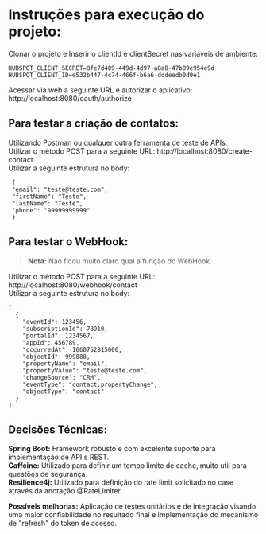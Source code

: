 # Instruções para execução do projeto:

 Clonar o projeto e Inserir o clientId e clientSecret nas variaveis de ambiente:
 
    HUBSPOT_CLIENT_SECRET=8fe7d409-449d-4d97-a8a8-47b09e954e9d
    HUBSPOT_CLIENT_ID=e532b447-4c74-466f-b6a6-dddeedb0d9e1
Acessar via web a seguinte URL e autorizar o aplicativo: http://localhost:8080/oauth/authorize
## Para testar a criação de contatos:
Utilizando Postman ou qualquer outra ferramenta de teste de APIs:  
Utilizar o método POST para a seguinte URL: http://localhost:8080/create-contact  
Utilizar a seguinte estrutura no body:

     {
     "email": "teste@teste.com",
     "firstName": "Teste",
     "lastName": "Teste",
     "phone": "99999999999"   
     }
   
## Para testar o WebHook:
> **Nota:** Não ficou muito claro qual a função do WebHook.

  Utilizar o método POST para a seguinte URL: http://localhost:8080/webhook/contact  
  Utilizar a seguinte estrutura no body:
    
    [
      {
        "eventId": 123456,
        "subscriptionId": 78910,
        "portalId": 1234567,
        "appId": 456789,
        "occurredAt": 1660752815000,
        "objectId": 999888,
        "propertyName": "email",
        "propertyValue": "teste@teste.com",
        "changeSource": "CRM",
        "eventType": "contact.propertyChange",
        "objectType": "contact"
      }
    ]

## Decisões Técnicas:
**Spring Boot:** Framework robusto e com excelente suporte para implementação de API's REST.  
**Caffeine:** Utilizado para definir um tempo limite de cache, muito util para questões de segurança.  
**Resilience4j:** Utilizado para definição do rate limit solicitado no case através da anotação @RateLimiter  

**Possíveis melhorias:** Aplicação de testes unitários e de integração visando uma maior confiabilidade no resultado final e implementação do mecanismo de "refresh" do token de acesso.
